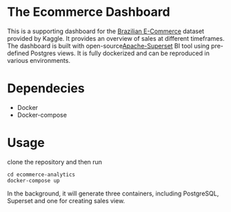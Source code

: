 # The Ecommerce Dashboard
This is a supporting dashboard for the [Brazilian E-Commerce](https://www.kaggle.com/datasets/olistbr/brazilian-ecommerce) dataset provided by Kaggle. It provides an overview of sales at different timeframes. The dashboard is built with open-source[Apache-Superset](https://superset.apache.org/) BI tool using pre-defined Postgres views. It is fully dockerized and can be reproduced in various environments. 

# Dependecies
- Docker
- Docker-compose


# Usage
clone the repository and then run
```
cd ecommerce-analytics
docker-compose up
```
In the background, it will generate three containers, including PostgreSQL, Superset and one for creating sales view. 




